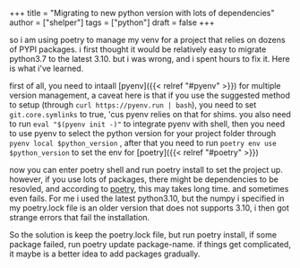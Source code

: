 +++
title = "Migrating to new python version with lots of dependencies"
author = ["shelper"]
tags = ["python"]
draft = false
+++

so i am using poetry to manage my venv for a project that relies on dozens of PYPI packages. i first thought it would be relatively easy to migrate python3.7 to the latest 3.10. but i was wrong, and i spent hours to fix it. Here is what i've learned.

first of all, you need to intaall [pyenv]({{< relref "#pyenv" >}}) for multiple version management, a caveat here is that if you use the suggested method to setup (through `curl https://pyenv.run | bash`), you need to set `git.core.symlinks` to true, 'cus pyenv relies on that for shims. you also need to run `eval "$(pyenv init -)"` to integrate pyenv with shell, then you need to use pyenv to select the python version for your project folder through `pyenv local $python_version` , after that you need to run `poetry env use $python_version` to set the env for [poetry]({{< relref "#poetry" >}})

now you can enter poetry shell and run poetry install to set the project up. however, if you use lots of packages, there might be dependencies to be resovled, and according to [poetry](https://github.com/python-poetry/poetry/issues/2094), this may takes long time. and sometimes even fails. For me i used the latest python3.10, but the numpy i specified in my poetry.lock file is an older version that does not supports 3.10, i then got strange errors that fail the installation.

So the solution is keep the poetry.lock file, but run poetry install, if some package failed, run poetry update package-name. if things get complicated, it maybe is a better idea to add packages gradually.
